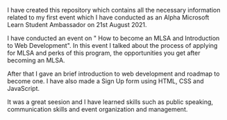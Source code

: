 I have created this repository which contains all the necessary information related to my first event which I have conducted as an Alpha Microsoft Learn Student Ambassador on 21st August 2021. 

I have conducted an event on " How to become an MLSA and Introduction to Web Development". In this event I talked about the process of applying for MLSA and perks of this program, the opportunities you get after becoming an MLSA.

After that I gave an brief introduction to web development and roadmap to become one. I have also made a Sign Up form using HTML, CSS and JavaScript. 


It was a great seesion and I have learned skills such as public speaking, communication skills and event organization and management. 
